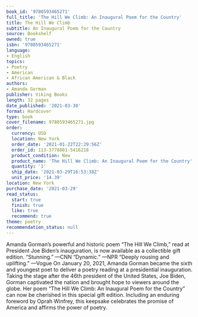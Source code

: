 ```yaml
---
book_id: '9780593465271'
full_title: 'The Hill We Climb: An Inaugural Poem for the Country'
title: The Hill We Climb
subtitle: An Inaugural Poem for the Country
source: Bookshelf
owned: true
isbn: '9780593465271'
language:
- English
topics:
- Poetry
- American
- African American & Black
authors:
- Amanda Gorman
publisher: Viking Books
length: 32 pages
date_published: '2021-03-30'
format: Hardcover
type: book
cover_filename: 9780593465271.jpg
order:
  currency: USD
  location: New York
  order_date: '2021-01-22T22:29:56Z'
  order_id: 113-3778801-5416218
  product_condition: New
  product_name: 'The Hill We Climb: An Inaugural Poem for the Country'
  quantity: '1'
  ship_date: '2021-03-29T16:53:38Z'
  unit_price: '14.39'
location: New York
purchase_date: '2021-03-29'
read_status:
  start: true
  finish: true
  like: true
  recommend: true
theme: poetry
recommendation_status: null
---
```

Amanda Gorman’s powerful and historic poem “The Hill We Climb,” read at President Joe Biden’s inauguration, is now available as a collectible gift edition.
“Stunning.” —CNN
“Dynamic.” —NPR
“Deeply rousing and uplifting.” —Vogue
On January 20, 2021, Amanda Gorman became the sixth and youngest poet to deliver a poetry reading at a presidential inauguration. Taking the stage after the 46th president of the United States, Joe Biden, Gorman captivated the nation and brought hope to viewers around the globe. Her poem “The Hill We Climb: An Inaugural Poem for the Country” can now be cherished in this special gift edition. Including an enduring foreword by Oprah Winfrey, this keepsake celebrates the promise of America and affirms the power of poetry.
